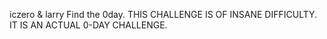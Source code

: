 iczero & larry
Find the 0day. THIS CHALLENGE IS OF INSANE DIFFICULTY. IT IS AN ACTUAL 0-DAY CHALLENGE.
